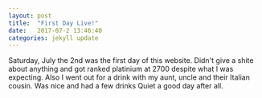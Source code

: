 ```yaml
---
layout: post
title:  "First Day Live!"
date:   2017-07-2 13:46:40
categories: jekyll update
---
```


Saturday, July the 2nd was the first day of this website. Didn't give a shite about anything and got ranked platinium at 2700
despite what I was expecting. Also I went out for a drink with my aunt, uncle and their Italian cousin. Was nice and had a few drinks
Quiet a good day after all.

[jekyll]:      http://jekyllrb.com
[jekyll-gh]:   https://github.com/jekyll/jekyll
[jekyll-help]: https://github.com/jekyll/jekyll-help
